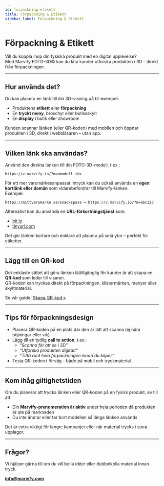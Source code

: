 ```yaml
---
id: forpackning-etikett
title: Förpackning & Etikett
sidebar_label: Förpackning & Etikett
---
```

# Förpackning & Etikett

Vill du koppla ihop din fysiska produkt med en digital upplevelse?  
Med Marvify FOTO-3D© kan du låta kunder utforska produkten i 3D – direkt från förpackningen.

---

## Hur används det?

Du kan placera en länk till din 3D-visning på till exempel:

- Produktens **etikett** eller **förpackning**
- En **tryckt meny**, broschyr eller butiksskylt
- En **display** i butik eller showroom

Kunden scannar länken (eller QR-koden) med mobilen och öppnar produkten i 3D, direkt i webbläsaren – utan app.

---

## Vilken länk ska användas?

Använd den direkta länken till din FOTO-3D-modell, t.ex.:

```
https://v.marvify.io/?m=<modell-id>
```

För ett mer varumärkesanpassat intryck kan du också använda en **egen kortlänk eller domän** som vidarebefordrar till Marvify-länken.  
Exempel:

```
https://mittvarumarke.se/snackspase → https://v.marvify.io/?m=abc123
```

Alternativt kan du använda en **URL-förkortningstjänst** som:

- [bit.ly](https://bitly.com)
- [tinyurl.com](https://tinyurl.com)

Det gör länken kortare och enklare att placera på små ytor – perfekt för etiketter.

---

## Lägg till en QR-kod

Det enklaste sättet att göra länken lättillgänglig för kunder är att skapa en **QR-kod** som leder till visaren.  
QR-koden kan tryckas direkt på förpackningen, klistermärken, menyer eller skyltmaterial.

Se vår guide: [Skapa QR-kod »](./skapa-qr-kod.md)

---

## Tips för förpackningsdesign

- Placera QR-koden på en plats där den är lätt att scanna (ej nära böjningar eller vik)
- Lägg till en tydlig **call to action**, t.ex.:
  - *“Scanna för att se i 3D”*
  - *“Utforska produkten digitalt”*
  - *“Titta runt hela förpackningen innan du köper”*
- Testa QR-koden i förväg – både på mobil och tryckmaterial

---

## Kom ihåg giltighetstiden

Om du planerar att trycka länken eller QR-koden på en fysisk produkt, se till att:

- Din **Marvify-prenumeration är aktiv** under hela perioden då produkten är ute på marknaden
- Du inte ändrar eller tar bort modellen så länge länken används

Det är extra viktigt för längre kampanjer eller när material trycks i stora upplagor.

---

## Frågor?

Vi hjälper gärna till om du vill bolla idéer eller dubbelkolla material innan tryck.

**[info@marvify.com](mailto:info@marvify.com)**
